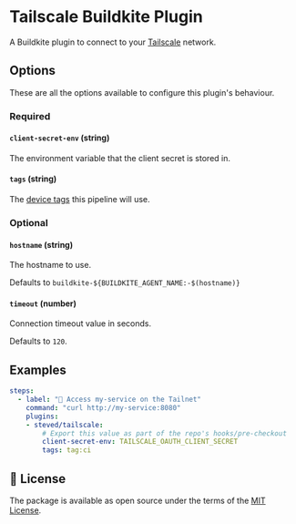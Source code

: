 # Tailscale Buildkite Plugin

A Buildkite plugin to connect to your [Tailscale](https://tailscale.com/) network.

## Options

These are all the options available to configure this plugin's behaviour.

### Required

#### `client-secret-env` (string)

The environment variable that the client secret is stored in.

#### `tags` (string)

The [device tags](https://tailscale.com/kb/1068/tags) this pipeline will use.

### Optional

#### `hostname` (string)

The hostname to use.

Defaults to `buildkite-${BUILDKITE_AGENT_NAME:-$(hostname)}`

#### `timeout` (number)

Connection timeout value in seconds.

Defaults to `120`. 

## Examples

```yaml
steps:
  - label: "🔨 Access my-service on the Tailnet"
    command: "curl http://my-service:8080"
    plugins:
    - steved/tailscale:
        # Export this value as part of the repo's hooks/pre-checkout
        client-secret-env: TAILSCALE_OAUTH_CLIENT_SECRET
        tags: tag:ci
```

## 📜 License

The package is available as open source under the terms of the [MIT License](https://opensource.org/licenses/MIT).
